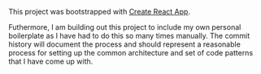 This project was bootstrapped with [Create React App](https://github.com/facebookincubator/create-react-app).

Futhermore, I am building out this project to include my own personal boilerplate as I have had to do this so many times manually. The commit history will document the process and should represent a reasonable process for setting up the common architecture and set of code patterns that I have come up with.
